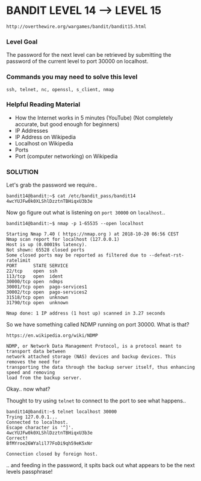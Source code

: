 # BANDIT LEVEL 14 --> LEVEL 15

```
http://overthewire.org/wargames/bandit/bandit15.html
```

### Level Goal

The password for the next level can be retrieved by submitting the password of the current
level to port 30000 on localhost.

### Commands you may need to solve this level

```
ssh, telnet, nc, openssl, s_client, nmap
```

### Helpful Reading Material

- How the Internet works in 5 minutes (YouTube) (Not completely accurate, but good enough for beginners)
- IP Addresses
- IP Address on Wikipedia
- Localhost on Wikipedia
- Ports
- Port (computer networking) on Wikipedia

### SOLUTION

Let's grab the password we require..

```
bandit14@bandit:~$ cat /etc/bandit_pass/bandit14
4wcYUJFw0k0XLShlDzztnTBHiqxU3b3e
```

Now go figure out what is listening on `port 30000` on `localhost`..

```
bandit14@bandit:~$ nmap -p 1-65535 --open localhost

Starting Nmap 7.40 ( https://nmap.org ) at 2018-10-20 06:56 CEST
Nmap scan report for localhost (127.0.0.1)
Host is up (0.00019s latency).
Not shown: 65528 closed ports
Some closed ports may be reported as filtered due to --defeat-rst-ratelimit
PORT      STATE SERVICE
22/tcp    open  ssh
113/tcp   open  ident
30000/tcp open  ndmps
30001/tcp open  pago-services1
30002/tcp open  pago-services2
31518/tcp open  unknown
31790/tcp open  unknown

Nmap done: 1 IP address (1 host up) scanned in 3.27 seconds
```

So we have something called NDMP running on port 30000. What is that?

```
https://en.wikipedia.org/wiki/NDMP

NDMP, or Network Data Management Protocol, is a protocol meant to transport data between
network attached storage (NAS) devices and backup devices. This removes the need for
transporting the data through the backup server itself, thus enhancing speed and removing
load from the backup server.
```

Okay.. now what? 

Thought to try using `telnet` to connect to the port to see what happens..

```
bandit14@bandit:~$ telnet localhost 30000
Trying 127.0.0.1...
Connected to localhost.
Escape character is '^]'.
4wcYUJFw0k0XLShlDzztnTBHiqxU3b3e
Correct!
BfMYroe26WYalil77FoDi9qh59eK5xNr

Connection closed by foreign host.
```

.. and feeding in the password, it spits back out what appears to be the next levels
passphrase!
